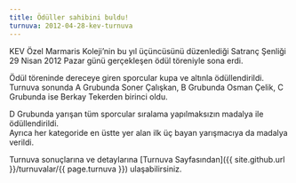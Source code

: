 ```yaml
---
title: Ödüller sahibini buldu!
turnuva: 2012-04-28-kev-turnuva
---
```


KEV Özel Marmaris Koleji’nin bu yıl üçüncüsünü düzenlediği Satranç Şenliği 29 Nisan 2012 Pazar günü gerçekleşen ödül töreniyle sona erdi.

Ödül töreninde dereceye giren sporcular kupa ve altınla ödüllendirildi. Turnuva sonunda A Grubunda Soner Çalışkan, B Grubunda Osman Çelik, C Grubunda ise Berkay Tekerden birinci oldu.

D Grubunda yarışan tüm sporcular sıralama yapılmaksızın madalya ile ödüllendirildi.  
Ayrıca her kategoride en üstte yer alan ilk üç bayan yarışmacıya da madalya verildi.

Turnuva sonuçlarına ve detaylarına [Turnuva Sayfasından]({{ site.github.url }}/turnuvalar/{{ page.turnuva }}) ulaşabilirsiniz.
